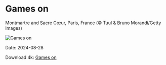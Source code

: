 # Games on

Montmartre and Sacre Cœur, Paris, France (© Tuul & Bruno Morandi/Getty Images)

![Games on](https://bing.com/th?id=OHR.ParalympicsParis_EN-US0355511969_UHD.jpg&rf=LaDigue_UHD.jpg&pid=hp&w=1024&h=576&rs=1&c=4)

Date: 2024-08-28

Download 4k: [Games on](https://bing.com/th?id=OHR.ParalympicsParis_EN-US0355511969_UHD.jpg&rf=LaDigue_UHD.jpg&pid=hp&w=3840&h=2160&rs=1&c=4)

